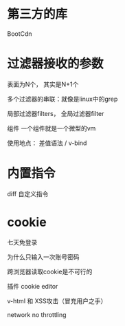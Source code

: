 # 第三方的库

BootCdn


# 过滤器接收的参数

表面为N个， 其实是N+1个

多个过滤器的串联：就像是linux中的grep


局部过滤器filters， 全局过滤器filter

组件
一个组件就是一个微型的vm


使用地点： 差值语法 / v-bind



# 内置指令


diff 自定义指令

# cookie
七天免登录


为什么只输入一次账号密码

跨浏览器读取cookie是不可行的

插件 cookie editor


v-html 和 XSS攻击（冒充用户之手）


network no throttling




